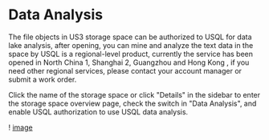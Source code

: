 

# Data Analysis

The file objects in US3 storage space can be authorized to USQL for data lake analysis, after opening, you can mine and analyze the text data in the space by USQL is a regional-level product, currently the service has been opened in North China 1, Shanghai 2, Guangzhou and Hong Kong , if you need other regional services, please contact your account manager or submit a work order.

Click the name of the storage space or click "Details" in the sidebar to enter the storage space overview page, check the switch in "Data Analysis", and enable USQL authorization to use USQL data analysis.

! [image](/images/data-analysis.png)
